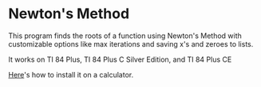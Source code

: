 # Newton's Method
This program finds the roots of a function using Newton's Method with customizable options like max iterations and saving x's and zeroes to lists.

It works on TI 84 Plus, TI 84 Plus C Silver Edition, and TI 84 Plus CE

[Here](https://www.freudigman.com/post/how-to-install-ti-84-programs-from-your-computer)'s how to install it on a calculator.

